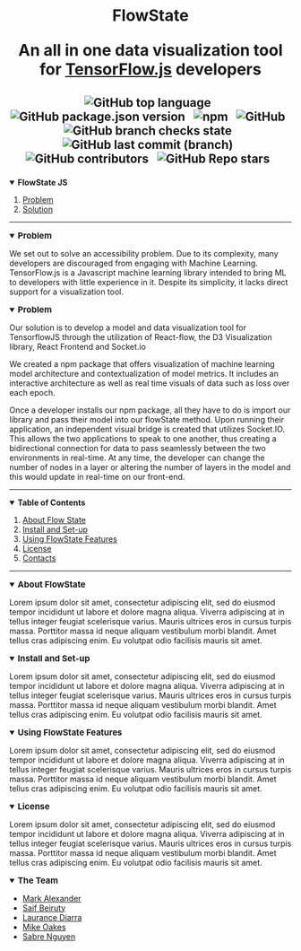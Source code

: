 <!-- style -->
<style>
    textContent { font-size: 15px; 
    font-weight: 700}
</style>

<!-- FlowState Readme -->
<h1 align="center">
FlowState

An all in one data visualization tool for [TensorFlow.js](https://www.tensorflow.org/js) developers

</h1>

<h2 align="center">

![GitHub top language](https://img.shields.io/github/languages/top/oslabs-beta/FlowState) &nbsp;
![GitHub package.json version](https://img.shields.io/github/package-json/v/oslabs-beta/flowstate) &nbsp;
![npm](https://img.shields.io/npm/v/flowstate) &nbsp;
![GitHub](https://img.shields.io/github/license/oslabs-beta/flowstate) &nbsp;
![GitHub branch checks state](https://img.shields.io/github/checks-status/oslabs-beta/flowstate/dev?label=dev%20) &nbsp;
![GitHub last commit (branch)](https://img.shields.io/github/last-commit/oslabs-beta/flowstate/dev) &nbsp;
![GitHub contributors](https://img.shields.io/github/contributors/oslabs-beta/flowstate) &nbsp;
![GitHub Repo stars](https://img.shields.io/github/stars/oslabs-beta/FlowState?style=social) &nbsp;

</h2>

<details open>
    <summary><b>FlowState JS</b></summary>
    <ol>
        <li>
            <a href = "#problem"> Problem </a>
        </li> 
        <li>
            <a href = "#solution"> Solution </a>
        </li> 
    </ol>
</details>
<hr>
<details open> 
    <summary><textContent> Problem </textContent></summary> <a name="problem"></a>

We set out to solve an accessibility problem. Due to its complexity, many developers are discouraged from engaging with Machine Learning. TensorFlow.js is a Javascript machine learning library intended to bring ML to developers with little experience in it. Despite its simplicity, it lacks direct support for a visualization tool.

</details>

<details open> 
    <summary><textContent> Problem </textContent></summary> <a name="problem"></a>

Our solution is to develop a model and data visualization tool for TensorflowJS through the utilization of React-flow, the D3 Visualization library, React Frontend and Socket.io

We created a npm package that offers visualization of machine learning model architecture and contextualization of model metrics. It includes an interactive architecture as well as real time visuals of data such as loss over each epoch.

Once a developer installs our npm package, all they have to do is import our library and pass their model into our flowState method. Upon running their application, an independent visual bridge is created that utilizes Socket.IO. This allows the two applications to speak to one another, thus creating a bidirectional connection for data to pass seamlessly between the two environments in real-time. At any time, the developer can change the number of nodes in a layer or altering the number of layers in the model and this would update in real-time on our front-end.

</details>

---

<!--Table of Contents Here-->
<details open>
    <summary><b>Table of Contents</b></summary>
    <ol>
        <li>
            <a href = "#aboutFlowState"> About Flow State </a>
        </li> 
        <li>
            <a href = "#installAndSetup"> Install and Set-up </a>
        </li> 
        <li>
            <a href = "#usingFlowState"> Using FlowState Features </a>
        </li> 
        <!-- <li>
            <a href = "#credits"> Credits and Contributors </a>
        </li>  -->
        <li>
            <a href = "#license"> License </a>
        </li> 
        <li>
            <a href = "#contacts"> Contacts </a>
        </li> 
    </ol>
</details>

<hr>

<details open> 
    <summary><textContent> About FlowState </textContent></summary> <a name="aboutFlowState"></a>

Lorem ipsum dolor sit amet, consectetur adipiscing elit, sed do eiusmod tempor incididunt ut labore et dolore magna aliqua. Viverra adipiscing at in tellus integer feugiat scelerisque varius. Mauris ultrices eros in cursus turpis massa. Porttitor massa id neque aliquam vestibulum morbi blandit. Amet tellus cras adipiscing enim. Eu volutpat odio facilisis mauris sit amet.

</details>

<details open> 
    <summary><textContent> Install and Set-up </textContent></summary> <a name="installAndSetup"></a>

Lorem ipsum dolor sit amet, consectetur adipiscing elit, sed do eiusmod tempor incididunt ut labore et dolore magna aliqua. Viverra adipiscing at in tellus integer feugiat scelerisque varius. Mauris ultrices eros in cursus turpis massa. Porttitor massa id neque aliquam vestibulum morbi blandit. Amet tellus cras adipiscing enim. Eu volutpat odio facilisis mauris sit amet.

</details>

<details open> 
    <summary><textContent> Using FlowState Features </textContent></summary> <a name="usingFlowState"></a>

Lorem ipsum dolor sit amet, consectetur adipiscing elit, sed do eiusmod tempor incididunt ut labore et dolore magna aliqua. Viverra adipiscing at in tellus integer feugiat scelerisque varius. Mauris ultrices eros in cursus turpis massa. Porttitor massa id neque aliquam vestibulum morbi blandit. Amet tellus cras adipiscing enim. Eu volutpat odio facilisis mauris sit amet.

</details>

<!-- ## Credits (Contributors) <a name = "credits"></a>
Give credits to the team here, we can make list if needed -->

<details open> 
    <summary><textContent> License </textContent></summary> <a name="license"></a>

Lorem ipsum dolor sit amet, consectetur adipiscing elit, sed do eiusmod tempor incididunt ut labore et dolore magna aliqua. Viverra adipiscing at in tellus integer feugiat scelerisque varius. Mauris ultrices eros in cursus turpis massa. Porttitor massa id neque aliquam vestibulum morbi blandit. Amet tellus cras adipiscing enim. Eu volutpat odio facilisis mauris sit amet.

</details>

<details open> 
    <summary><textContent> The Team </textContent></summary> <a name="contacts"></a>

- [Mark Alexander](https://github.com/MarkA772)
- [Saif Beiruty](https://github.com/saifbeiruty)
- [Laurance Diarra](https://github.com/ld17282)
- [Mike Oakes](https://github.com/MOakes7)
- [Sabre Nguyen](https://github.com/klsabren)

</details>

